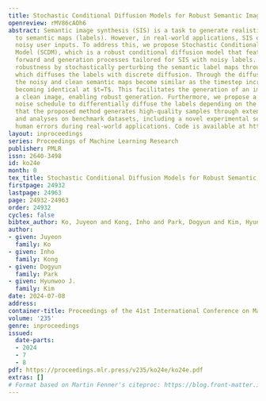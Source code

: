 ```yaml
---
title: Stochastic Conditional Diffusion Models for Robust Semantic Image Synthesis
openreview: rMV86cAOh6
abstract: Semantic image synthesis (SIS) is a task to generate realistic images corresponding
  to semantic maps (labels). However, in real-world applications, SIS often encounters
  noisy user inputs. To address this, we propose Stochastic Conditional Diffusion
  Model (SCDM), which is a robust conditional diffusion model that features novel
  forward and generation processes tailored for SIS with noisy labels. It enhances
  robustness by stochastically perturbing the semantic label maps through Label Diffusion,
  which diffuses the labels with discrete diffusion. Through the diffusion of labels,
  the noisy and clean semantic maps become similar as the timestep increases, eventually
  becoming identical at $t=T$. This facilitates the generation of an image close to
  a clean image, enabling robust generation. Furthermore, we propose a class-wise
  noise schedule to differentially diffuse the labels depending on the class. We demonstrate
  that the proposed method generates high-quality samples through extensive experiments
  and analyses on benchmark datasets, including a novel experimental setup simulating
  human errors during real-world applications. Code is available at https://github.com/mlvlab/SCDM.
layout: inproceedings
series: Proceedings of Machine Learning Research
publisher: PMLR
issn: 2640-3498
id: ko24e
month: 0
tex_title: Stochastic Conditional Diffusion Models for Robust Semantic Image Synthesis
firstpage: 24932
lastpage: 24963
page: 24932-24963
order: 24932
cycles: false
bibtex_author: Ko, Juyeon and Kong, Inho and Park, Dogyun and Kim, Hyunwoo J.
author:
- given: Juyeon
  family: Ko
- given: Inho
  family: Kong
- given: Dogyun
  family: Park
- given: Hyunwoo J.
  family: Kim
date: 2024-07-08
address:
container-title: Proceedings of the 41st International Conference on Machine Learning
volume: '235'
genre: inproceedings
issued:
  date-parts:
  - 2024
  - 7
  - 8
pdf: https://proceedings.mlr.press/v235/ko24e/ko24e.pdf
extras: []
# Format based on Martin Fenner's citeproc: https://blog.front-matter.io/posts/citeproc-yaml-for-bibliographies/
---
```

